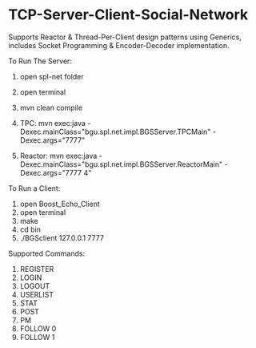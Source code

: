 # TCP-Server-Client-Social-Network
Supports Reactor & Thread-Per-Client design patterns using Generics, includes Socket Programming &amp; Encoder-Decoder implementation.

To Run The Server:
1) open spl-net folder	
2) open terminal
3) mvn clean compile

4) TPC:
mvn exec:java -Dexec.mainClass="bgu.spl.net.impl.BGSServer.TPCMain" -Dexec.args="7777"

4) Reactor:
mvn exec:java -Dexec.mainClass="bgu.spl.net.impl.BGSServer.ReactorMain" -Dexec.args="7777 4"

To Run a Client:

1) open Boost_Echo_Client
2) open terminal
3) make
4) cd bin
5) ./BGSclient 127.0.0.1 7777

Supported Commands:

1) REGISTER <User Name> <Password>
2) LOGIN <User Name> <Password>
3) LOGOUT
4) USERLIST
5) STAT <User Name>
6) POST <Message>
7) PM <User Name> <Message>
8) FOLLOW 0 <Num of users to follow> <USERLIST>
9) FOLLOW 1 <Num of users to unfollow> <USERLIST>
